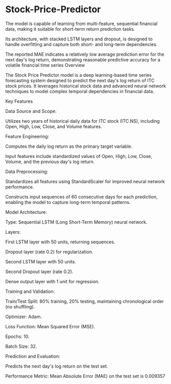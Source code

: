 # Stock-Price-Predictor
The model is capable of learning from multi-feature, sequential financial data, making it suitable for short-term return prediction tasks.

Its architecture, with stacked LSTM layers and dropout, is designed to handle overfitting and capture both short- and long-term dependencies.

The reported MAE indicates a relatively low average prediction error for the next day's log return, demonstrating reasonable predictive accuracy for a volatile financial time series
Overview

The Stock Price Predictor model is a deep learning-based time series forecasting system designed to predict the next day's log return of ITC stock prices. It leverages historical stock data and advanced neural network techniques to model complex temporal dependencies in financial data.

Key Features

Data Source and Scope:

Utilizes two years of historical daily data for ITC stock (ITC.NS), including Open, High, Low, Close, and Volume features.

Feature Engineering:

Computes the daily log return as the primary target variable.

Input features include standardized values of Open, High, Low, Close, Volume, and the previous day's log return.

Data Preprocessing:

Standardizes all features using StandardScaler for improved neural network performance.

Constructs input sequences of 60 consecutive days for each prediction, enabling the model to capture long-term temporal patterns.

Model Architecture:

Type: Sequential LSTM (Long Short-Term Memory) neural network.

Layers:

First LSTM layer with 50 units, returning sequences.

Dropout layer (rate 0.2) for regularization.

Second LSTM layer with 50 units.

Second Dropout layer (rate 0.2).

Dense output layer with 1 unit for regression.

Training and Validation:

Train/Test Split: 80% training, 20% testing, maintaining chronological order (no shuffling).

Optimizer: Adam.

Loss Function: Mean Squared Error (MSE).

Epochs: 10.

Batch Size: 32.

Prediction and Evaluation:

Predicts the next day's log return on the test set.

Performance Metric: Mean Absolute Error (MAE) on the test set is 0.009357

